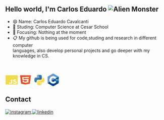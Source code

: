 ## Hello world, I'm Carlos Eduardo <img src="https://raw.githubusercontent.com/Tarikul-Islam-Anik/Animated-Fluent-Emojis/master/Emojis/Smilies/Alien%20Monster.png" alt="Alien Monster" width="35" height="35" />


- 😄 Name: Carlos Eduardo Cavalcanti
- 📓 Studing: Computer Science at Cesar School 
- 🎯 Focusing: Nothing at the moment
- 📋 My github is being used for code,studing and research in different computer<br>
          languages, also develop personal projects and go deeper with my knowledge in CS.


<br>


<div style="display: inline_block"><br>
  <img align="center" alt="Rafa-Js" height="30" width="40" src="https://raw.githubusercontent.com/devicons/devicon/master/icons/javascript/javascript-plain.svg">
  <img align="center" alt="Rafa-HTML" height="30" width="40" src="https://raw.githubusercontent.com/devicons/devicon/master/icons/html5/html5-original.svg">
  <img align="center" alt="Rafa-Python" heighy = "30" width="40"                           src="https://raw.githubusercontent.com/devicons/devicon/1119b9f84c0290e0f0b38982099a2bd027a48bf1/icons/python/python-original.svg">
  <img align="center" alt="Rafa-CSS" heighy = "30" width="40" src= "https://raw.githubusercontent.com/devicons/devicon/master/icons/cplusplus/cplusplus-original.svg"></div>
  
</div>

## Contact
<a href="https://instagram.com/carlosedu500" target="_blank">
 <img align="center" src="https://img.shields.io/badge/-carlosedu500-05122A?style=flat&logo=instagram" alt="instagram"/>
</a>
<a href="https://linkedin.com/in/carlos-cavalcanti-42b89524b" target="_blank">
  <img align="center" src="https://img.shields.io/badge/-carloscavalcanti-05122A?style=flat&logo=linkedin" alt="linkedin"/>
</a>

 


